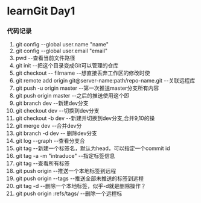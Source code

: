 ﻿# learnGit Day1
### 代码记录
1.  git config --global user.name "name"
2.  git config --global user.email "email"
3.  pwd --查看当前文件路径
4.  git init --把这个目录变成Git可以管理的仓库
5.  git checkout -- filrname   --想直接丢弃工作区的修改时使
6.  git remote add origin git@server-name:path/repo-name.git  --关联远程库
7.  git push -u origin master   --第一次推送master分支所有内容
8.  git push origin master  --之后的推送使用这个即
9.  git branch dev  --新建dev分支
10. git checkout dev  --切换到dev分支
11. git checkout -b dev  --新建并切换到dev分支,合并9,10的操
12. git merge dev  --合并dev分
13. git branch -d dev  -- 删除dev分支
14. git log --graph  --查看分支合
15. git tag <tagname>  --新建一个标签名，默认为head，可以指定一个commit id
16. git tag -a <tagname> -m "intraduce"  --指定标签信息
17. git tag  --查看所有标签
18. git push origin <tagname>  --推送一个本地标签到远程
19. git push origin --tags  --推送全部未推送的标签到远程
20. git tag -d <tagname>  --删除一个本地标签，似乎-d就是删除操作？
21. git push origin :refs/tags/<tagname>  --删除一个远程标
